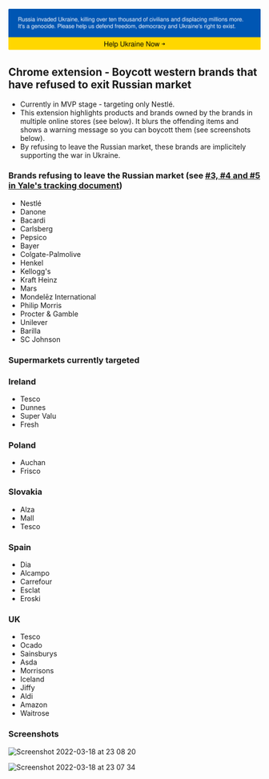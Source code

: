 [![Stand With Ukraine](https://raw.githubusercontent.com/vshymanskyy/StandWithUkraine/main/banner2-direct.svg)](https://vshymanskyy.github.io/StandWithUkraine)

## Chrome extension - Boycott western brands that have refused to exit Russian market

- Currently in MVP stage - targeting only Nestlé.
- This extension highlights products and brands owned by the brands in multiple online stores (see below). It blurs the offending items and shows a warning message so you can boycott them (see screenshots below).
- By refusing to leave the Russian market, these brands are implicitely supporting the war in Ukraine.

### Brands refusing to leave the Russian market (see [#3, #4 and #5 in Yale's tracking document](https://som.yale.edu/story/2022/over-400-companies-have-withdrawn-russia-some-remain))

- Nestlé
- Danone
- Bacardi
- Carlsberg
- Pepsico
- Bayer
- Colgate-Palmolive
- Henkel
- Kellogg's
- Kraft Heinz
- Mars
- Mondelēz International
- Philip Morris
- Procter & Gamble
- Unilever
- Barilla
- SC Johnson

### Supermarkets currently targeted

### Ireland
- Tesco
- Dunnes
- Super Valu
- Fresh

### Poland
- Auchan
- Frisco
### Slovakia
- Alza
- Mall
- Tesco
### Spain
- Dia
- Alcampo
- Carrefour
- Esclat
- Eroski

### UK
- Tesco
- Ocado
- Sainsburys
- Asda
- Morrisons
- Iceland
- Jiffy
- Aldi
- Amazon
- Waitrose

### Screenshots

![Screenshot 2022-03-18 at 23 08 20](https://user-images.githubusercontent.com/49898713/159095686-7a72a1d7-347c-42bb-8613-ec8f9bfc1c93.png)

![Screenshot 2022-03-18 at 23 07 34](https://user-images.githubusercontent.com/49898713/159095700-ff74b706-5d46-4e26-9880-00d6fcc7f711.png)
